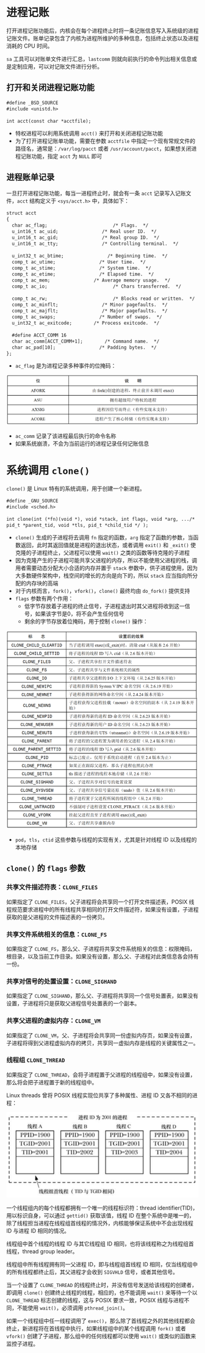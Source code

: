 # 进程记账

打开进程记账功能后，内核会在每个进程终止时将一条记账信息写入系统级的进程记账文件。账单记录包含了内核为进程所维护的多种信息，包括终止状态以及进程消耗的 CPU 时间。

`sa` 工具可以对账单文件进行汇总，`lastcomm`  则就向前执行的命令列出相关信息或是定制应用，可以对记账文件进行分析。

## 打开和关闭进程记账功能

```
#define _BSD_SOURCE
#include <unistd.h>

int acct(const char *acctfile);
```

- 特权进程可以利用系统调用 `acct()` 来打开和关闭进程记账功能
- 为了打开进程记账单功能，需要在参数  `acctfile` 中指定一个现有常规文件的路径名，通常是：`/var/log/pacct` 或者 `/usr/account/pacct`，如果想关闭进程记账功能，指定 `acct`  为 `NULL` 即可

## 进程账单记录

一旦打开进程记账功能，每当一进程终止时，就会有一条 `acct` 记录写入记账文件，`acct`  结构定义于 `<sys/acct.h>` 中，具体如下：

```
struct acct
{
  char ac_flag;                        /* Flags.  */
  u_int16_t ac_uid;                /* Real user ID.  */
  u_int16_t ac_gid;                /* Real group ID.  */
  u_int16_t ac_tty;                /* Controlling terminal.  */
  
  u_int32_t ac_btime;                /* Beginning time.  */
  comp_t ac_utime;                /* User time.  */
  comp_t ac_stime;                /* System time.  */
  comp_t ac_etime;                /* Elapsed time.  */
  comp_t ac_mem;                /* Average memory usage.  */
  comp_t ac_io;                        /* Chars transferred.  */
  
  comp_t ac_rw;                        /* Blocks read or written.  */
  comp_t ac_minflt;                /* Minor pagefaults.  */
  comp_t ac_majflt;                /* Major pagefaults.  */
  comp_t ac_swaps;                /* Number of swaps.  */
  u_int32_t ac_exitcode;        /* Process exitcode.  */
  
  #define ACCT_COMM 16
  char ac_comm[ACCT_COMM+1];        /* Command name.  */
  char ac_pad[10];                /* Padding bytes.  */
};
```

- `ac_flag` 是为进程记录多种事件的位掩码：

![](./img/ac_flag.png)

- `ac_comm` 记录了该进程最后执行的命令名称
- 如果系统崩溃，不会为当前运行的进程记录任何记账信息

# 系统调用 `clone()`

`clone()` 是 Linux 特有的系统调用，用于创建一个新进程。

```
#define _GNU_SOURCE
#include <sched.h>

int clone(int (*fn)(void *), void *stack, int flags, void *arg, .../* pid_t *parent_tid, void *tls, pid_t *child_tid */ );
```

- `clone()` 生成的子进程将去调用 `fn` 指定的函数，`arg` 指定了函数的参数，当函数返回，此时其返回值就是进程的退出状态，或者调用  `exit()` 和 `_exit()` 使克隆的子进程终止，父进程可以使用 `wait()` 之类的函数等待克隆的子进程
- 因为克隆产生的子进程可能共享父进程的内存，所以不能使用父进程的栈，调用者需要动态分配大小合适的内存并置于 `stack` 参数中，供子进程使用，因为大多数硬件架构中，栈空间的增长的方向是向下的，所以 `stack` 应当指向所分配的内存块的高端
- 对于内核而言，`fork()`，`vfork()`，`clone()` 最终均由 `do_fork()`  提供支持
- `flags` 参数有两个作用：
  - 低字节存放着子进程的终止信号，子进程退出时其父进程将收到这一信号，如果该字节是0，将不会产生任何信号
  - 剩余的字节存放着位掩码，用于控制 `clone()` 操作：

![](./img/flags.png)

-  `pod`，`tls`，`ctid` 这些参数与线程的实现有关，尤其是针对线程 ID 以及线程的本地存储

## `clone()` 的 `flags` 参数

### 共享文件描述符表：`CLONE_FILES`

如果指定了 `CLONE_FILES`，父子进程将会共享同一个打开文件描述表，POSIX 线程规范要求进程中的所有线程共享相同的打开文件描述符，如果没有设置，子进程获取的是父进程的文件描述表的一份拷贝。

### 共享文件系统相关的信息：`CLONE_FS`

如果指定了 `CLONE_FS`，那么父、子进程将共享文件系统相关的信息：权限掩码，根目录，以及当前工作目录。如果没有设置，那么父、子进程对此类信息各会持有一份。

### 共享对信号的处置设置：`CLONE_SIGHAND`

如果指定了 `CLONE_SIGHAND`，那么父、子进程将共享同一个信号处置表，如果没有设置，子进程将只是获取父进程信号处置表的一个副本。

### 共享父进程的虚拟内存：`CLONE_VM`

如果指定了 `CLONE_VM`，父、子进程将会共享同一份虚拟内存页，如果没有设置，子进程将得到父进程虚拟内存的拷贝，共享同一虚拟内存是线程的关键属性之一。

### 线程组 `CLONE_THREAD`

如果指定了 `CLONE_THREAD`，会将子进程置于父进程的线程组中，如果没有设置，那么将会把子进程置于新的线程组中。

Linux threads 曾将 POSIX 线程实现位共享了多种属性、进程 ID 又各不相同的进程：

![](./img/threads.png)

一个线程组内的每个线程都拥有一个唯一的线程标识符：thread identifier(TID)，用以标识自身，可以通过 `gettid()` 获取该值，线程 ID 在整个系统中是唯一的，除了线程担当进程在线程组首线程的情况外，内核能够保证系统中不会出现线程 ID 与进程 ID 相同的情况。

线程组中首个线程的线程 ID 与其它线程组 ID 相同，也将该线程称之为线程组首线程，thread group leader。

线程组中所有线程拥有同一父进程 ID，即与线程组首线程 ID 相同，仅当线程组中的所有线程都终止后，其父进程才会收到 `SIGVHLD` 信号，或者其他信号。

当一个设置了 `CLONE_THREAD` 的线程终止时，并没有信号发送给该线程的创建者，即调用 `clone()` 创建终止线程的线程，相应的，也不能调用 `wait()` 来等待一个以 `CLONE_THREAD` 标志创建的线程，这与 POSIX 要求一致，POSIX 线程与进程不同，不能使用 `wait()`，必须调用 `pthread_join()`。

如果一个线程组中任一线程调用了 `exec()`，那么除了首线程之外的其他线程都会终止，新进程将在首线程中执行，如果线程组中的某个线程调用 `fork()` 或者 `vfork()` 创建了子进程，那么组中的任何线程都可以使用 `wait()` 或类似的函数来监控子进程。





















